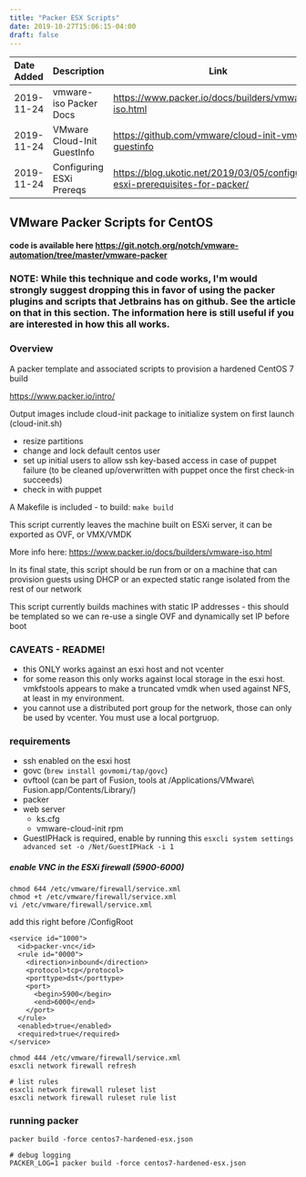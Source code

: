 ```yaml
---
title: "Packer ESX Scripts"
date: 2019-10-27T15:06:15-04:00
draft: false
---
```



|Date Added|Description|Link|
|:---|:---|---|
|2019-11-24| vmware-iso Packer Docs | https://www.packer.io/docs/builders/vmware-iso.html |
|2019-11-24| VMware Cloud-Init GuestInfo | https://github.com/vmware/cloud-init-vmware-guestinfo | 
|2019-11-24| Configuring ESXi Prereqs | https://blog.ukotic.net/2019/03/05/configuring-esxi-prerequisites-for-packer/|

## VMware Packer Scripts for CentOS

#### code is available here https://git.notch.org/notch/vmware-automation/tree/master/vmware-packer

### NOTE: While this technique and code works, I'm would strongly suggest dropping this in favor of using the packer plugins and scripts that Jetbrains has on github. See the article on that in this section. The information here is still useful if you are interested in how this all works.


### Overview 

A packer template and associated scripts to provision a hardened CentOS 7 build

https://www.packer.io/intro/

Output images include cloud-init package to initialize system on first launch (cloud-init.sh)
  - resize partitions
  - change and lock default centos user
  - set up initial users to allow ssh key-based access in case of puppet failure (to be cleaned up/overwritten with puppet once the first check-in succeeds)
  - check in with puppet

A Makefile is included - to build: `make build`

This script currently leaves the machine built on ESXi server, it can be exported as OVF, or VMX/VMDK

More info here: https://www.packer.io/docs/builders/vmware-iso.html

In its final state, this script should be run from or on a machine that can provision guests using DHCP or an expected static range isolated from the rest of our network

This script currently builds machines with static IP addresses - this should be templated so we can re-use a single OVF and dynamically set IP before boot

### CAVEATS - README! 
- this ONLY works against an esxi host and not vcenter
- for some reason this only works against local storage in the esxi host. vmkfstools appears to make a truncated vmdk when used against NFS, at least in my environment.
- you cannot use a distributed port group for the network, those can only be used by vcenter. You must use a local portgruop.

### requirements


- ssh enabled on the esxi host
- govc (`brew install govmomi/tap/govc`)
- ovftool (can be part of Fusion, tools at /Applications/VMware\ Fusion.app/Contents/Library/)
- packer 
- web server
    - ks.cfg
    - vmware-cloud-init rpm
- GuestIPHack is required, enable by running this
`esxcli system settings advanced set -o /Net/GuestIPHack -i 1`

##### enable VNC  in the ESXi firewall (5900-6000)
```
chmod 644 /etc/vmware/firewall/service.xml
chmod +t /etc/vmware/firewall/service.xml
vi /etc/vmware/firewall/service.xml
```

add this right before /ConfigRoot
```
<service id="1000">
  <id>packer-vnc</id>
  <rule id="0000">
    <direction>inbound</direction>
    <protocol>tcp</protocol>
    <porttype>dst</porttype>
    <port>
      <begin>5900</begin>
      <end>6000</end>
    </port>
  </rule>
  <enabled>true</enabled>
  <required>true</required>
</service>
```

```
chmod 444 /etc/vmware/firewall/service.xml
esxcli network firewall refresh

# list rules
esxcli network firewall ruleset list
esxcli network firewall ruleset rule list

```

### running packer

```
packer build -force centos7-hardened-esx.json

# debug logging
PACKER_LOG=1 packer build -force centos7-hardened-esx.json
```


